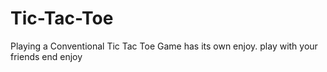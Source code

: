 # Tic-Tac-Toe
Playing a Conventional Tic Tac Toe Game has its own enjoy. play with your friends end enjoy
